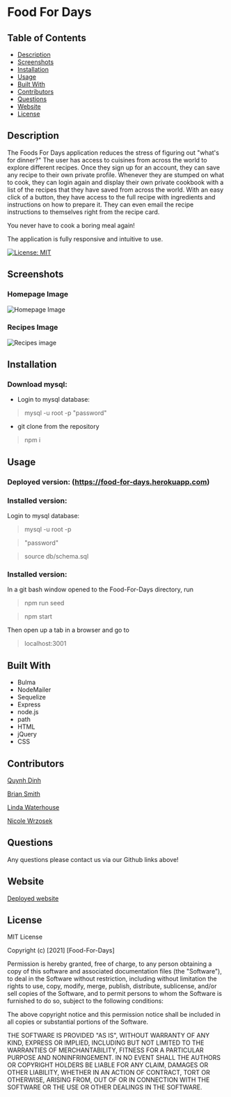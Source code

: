 # Food For Days

## Table of Contents
* [Description](#description)
* [Screenshots](#screenshots)
* [Installation](#installation)
* [Usage](#usage)
* [Built With](#built-with)
* [Contributors](#contributors)
* [Questions](#questions)
* [Website](#website)
* [License](#license)


## Description

The Foods For Days application reduces the stress of figuring out "what's for dinner?" The user has access to cuisines from across the world to explore different recipes.  Once they sign up for an account, they can save any recipe to their own private profile.  Whenever they are stumped on what to cook, they can login again and display their own private cookbook with a list of the recipes that they have saved from across the world.  With an easy click of a button, they have access to the full recipe with ingredients and instructions on how to prepare it.  They can even email the recipe instructions to themselves right from the recipe card.

You never have to cook a boring meal again!

The application is fully responsive and intuitive to use. 

[![License: MIT](https://img.shields.io/badge/License-MIT-yellow.svg)](https://opensource.org/licenses/MIT)

## Screenshots

### Homepage Image
![Homepage Image](./assets/image/homepageSS.png)

### Recipes Image
![Recipes image](./assets/image/recipeSS.png)


## Installation

### Download mysql:
* Login to mysql database:
> mysql -u root -p
> "password"

* git clone from the repository
> npm i 



## Usage

### Deployed version: (https://food-for-days.herokuapp.com)


### Installed version:

Login to mysql database:
> mysql -u root -p

> "password"

> source db/schema.sql

### Installed version:
In a git bash window opened to the Food-For-Days directory, run
> npm run seed

> npm start

Then open up a tab in a browser and go to 
>localhost:3001

## Built With

* Bulma
* NodeMailer
* Sequelize
* Express
* node.js
* path
* HTML
* jQuery
* CSS



## Contributors

[Quynh Dinh](https://github.com/quynhndinh)

[Brian Smith](https://github.com/bjtsmith23)

[Linda Waterhouse](https://github.com/llwaterhouse)

[Nicole Wrzosek](https://github.com/NicoleWrz)

## Questions

Any questions please contact us via our Github links above!



## Website

[Deployed website](https://food-for-days.herokuapp.com/)

## License

MIT License

Copyright (c) [2021] [Food-For-Days]

Permission is hereby granted, free of charge, to any person obtaining a copy
of this software and associated documentation files (the "Software"), to deal
in the Software without restriction, including without limitation the rights
to use, copy, modify, merge, publish, distribute, sublicense, and/or sell
copies of the Software, and to permit persons to whom the Software is
furnished to do so, subject to the following conditions:

The above copyright notice and this permission notice shall be included in all
copies or substantial portions of the Software.

THE SOFTWARE IS PROVIDED "AS IS", WITHOUT WARRANTY OF ANY KIND, EXPRESS OR
IMPLIED, INCLUDING BUT NOT LIMITED TO THE WARRANTIES OF MERCHANTABILITY,
FITNESS FOR A PARTICULAR PURPOSE AND NONINFRINGEMENT. IN NO EVENT SHALL THE
AUTHORS OR COPYRIGHT HOLDERS BE LIABLE FOR ANY CLAIM, DAMAGES OR OTHER
LIABILITY, WHETHER IN AN ACTION OF CONTRACT, TORT OR OTHERWISE, ARISING FROM,
OUT OF OR IN CONNECTION WITH THE SOFTWARE OR THE USE OR OTHER DEALINGS IN THE
SOFTWARE.


